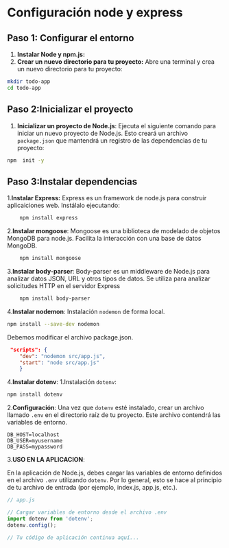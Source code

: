 # Configuración node y express

## Paso 1: Configurar el entorno

1. **Instalar Node y npm.js:**
2. **Crear un nuevo directorio para tu proyecto:**
Abre una terminal y crea un nuevo directorio para tu proyecto:

```bash
mkdir todo-app
cd todo-app
````

## **Paso 2:Inicializar el proyecto**

1. **Inicializar un proyecto de Node.js**:
Ejecuta el siguiente comando para iniciar un nuevo proyecto de Node.js. Esto creará un archivo `package.json` que mantendrá un registro de las dependencias de tu proyecto:

```bash
npm  init -y
```

## **Paso 3:Instalar dependencias**

1.**Instalar Express:**
Express es un framework de node.js para construir aplicaiciones web. Instálalo ejecutando:

```bash
    npm install express
```

2.**Instalar mongoose**:
Mongoose es una biblioteca de modelado de objetos MongoDB para node.js. Facilita la interacción con una base de datos MongoDB.

```bash
    npm install mongoose
```

3.**Instalar body-parser**:
Body-parser es un middleware de Node.js para analizar datos JSON, URL y otros tipos de datos. Se utiliza para analizar solicitudes HTTP en el servidor Express

```bash
    npm install body-parser
```

4.**Instalar nodemon**:
Instalación `nodemon` de forma local.

```bash
npm install --save-dev nodemon

```

Debemos modificar el archivo package.json.

```json
 "scripts": {
    "dev": "nodemon src/app.js",
    "start": "node src/app.js"
    }
```

4.**Instalar dotenv**:
1.Instalación `dotenv`:

```bash
npm install dotenv
```

2.**Configuración**:
Una vez que `dotenv` esté instalado, crear un archivo llamado `.env` en el directorio raíz de tu proyecto. Este archivo contendrá las variables de entorno.

```paintext
DB_HOST=localhost
DB_USER=myusername
DB_PASS=mypassword

```

3.**USO EN LA APLICACION**:

En la aplicación de Node.js, debes cargar las variables de entorno definidos en el archivo `.env` utilizando `dotenv`. Por lo general, esto se hace al principio de tu archivo de entrada (por ejemplo, index.js, app.js, etc.).

```js
// app.js

// Cargar variables de entorno desde el archivo .env
import dotenv from 'dotenv';
dotenv.config();

// Tu código de aplicación continua aquí...

```
